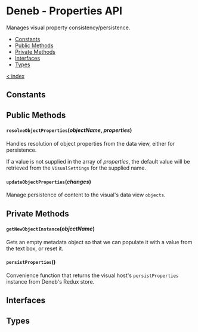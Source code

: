 # Deneb - Properties API

Manages visual property consistency/persistence.

-   [Constants](#constants)
-   [Public Methods](#public-methods)
-   [Private Methods](#private-methods)
-   [Interfaces](#interfaces)
-   [Types](#types)

[< index](../README.md)

## Constants

## Public Methods

#### `resolveObjectProperties`(_objectName_, _properties_)

Handles resolution of object properties from the data view, either for persistence.

If a value is not supplied in the array of _properties_, the default value will be retrieved from the `VisualSettings` for the supplied name.

#### `updateObjectProperties`(_changes_)

Manage persistence of content to the visual's data view `objects`.

## Private Methods

#### `getNewObjectInstance`(_objectName_)

Gets an empty metadata object so that we can populate it with a value from the text box, or reset it.

#### `persistProperties`()

Convenience function that returns the visual host's `persistProperties` instance from Deneb's Redux store.

## Interfaces

## Types
